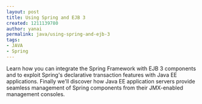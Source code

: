 ```yaml
---
layout: post
title: Using Spring and EJB 3
created: 1211139780
author: yanai
permalink: java/using-spring-and-ejb-3
tags:
- JAVA
- Spring
---
```

<p><span class="thmr_call" id="thmr_82"><span class="thmr_call" id="thmr_6">Learn how you can integrate the Spring Framework with EJB 3 components and to exploit Spring's declarative transaction features with Java EE applications. Finally we'll discover how Java EE application servers provide seamless management of Spring components from their JMX-enabled management consoles.</span></span></p>
